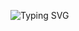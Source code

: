 ![Typing SVG](https://readme-typing-svg.demolab.com?font=Fira+Code&pause=1000&width=435&lines=Hello+Dev%C2%B4s%2C+Sou+o+Mateus!+%E2%9C%8C%EF%B8%8F;Futuro+Criador+de+Jogos!+%F0%9F%92%BB;Sejam+bem-vindos+ao+meu+Perfil%F0%9F%A4%93)
